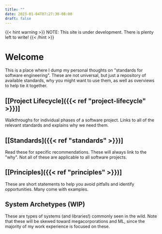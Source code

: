 ```yaml
---
title: ""
date: 2023-01-04T07:27:30-08:00
draft: false
---
```


{{< hint warning >}}
NOTE: This site is under development. There is plenty left to write!
{{< /hint >}}

# Welcome

This is a place where I dump my personal thoughts on "standards for software engineering". These are not universal, but just a repository of available standards, why you might want to use them, as well as overviews to help tie it together.

## [[Project Lifecycle]({{< ref "project-lifecycle" >}})]

Walkthroughs for individual phases of a software project. Links to all of the relevant standards and explains why we need them.

## [[Standards]({{< ref "standards" >}})]

Read these for specific recommendations. These will always link to the "why". Not all of these are applicable to all software projects.

## [[Principles]({{< ref "principles" >}})]

These are short statements to help you avoid pitfalls and identify opportunities. Many come with examples.

## System Archetypes (WIP)

These are types of systems (and libraries!) commonly seen in the wild. Note that these will be skewed toward megacorporations and ML, since the majority of my work experience is focused on these.
